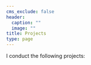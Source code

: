```yaml
---
cms_exclude: false
header:
  caption: ""
  image: ""
title: Projects
type: page
---
```


I conduct the following projects:
